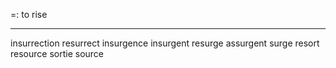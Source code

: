 =: to rise

---
insurrection
resurrect
insurgence
insurgent
resurge
assurgent
surge
resort
resource
sortie
source